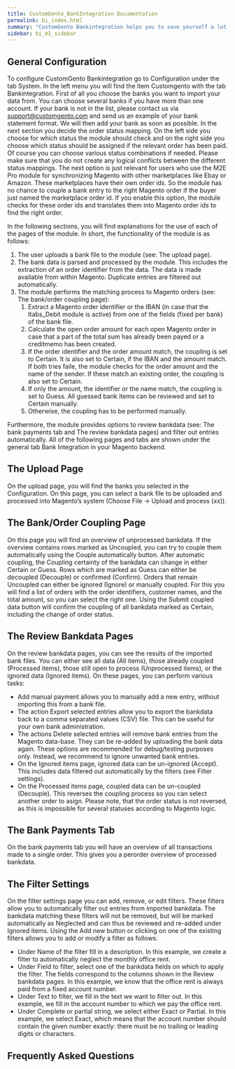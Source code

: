 ```yaml
---
title: CustomGento_BankIntegration Documentation
permalink: bi_index.html
summary: "CustomGento Bankintegration helps you to save yourself a lot of time by importing bank data right into your Magento system. The module is designed for shops who provide prepayment or payment via invoice. Without CustomGento Bankintegration you had to check your bank statements, find the associated order in Magento and change the order status manually. Now all these steps are done automatically. You just upload your bank statement and the module finds the corresponding order via amount and order or invoice id and changes the status. This gives you a lot of time which you can use for the real important things in your business."
sidebar: bi_m1_sidebar
---
```


## General Configuration
To configure CustomGento Bankintegration go to Configuration under the tab System. In the left menu you will find the item Customgento with the tab Bankintegration.
First of all you choose the banks you want to import your data from. You can choose several banks if you have more than one account. If your bank is not in the list, please contact us via support@customgento.com and send us an example of your bank statement format. We will then add your bank as soon as possible.
In the next section you decide the order status mapping. On the left side you choose for which status the module should check and on the right side you choose which status should be assigned if the relevant order has been paid. Of course you can choose various status combinations if needed. Please make sure that you do not create any logical conflicts between the different status mappings.
The next option is just relevant for users who use the M2E Pro module for synchronizing Magento with other marketplaces like Ebay or Amazon. These marketplaces have their own order ids. So the module has no chance to couple a bank entry to the right Magento order if the buyer just named the marketplace order id. If you enable this option, the module checks for these order ids and translates them into Magento order ids to find the right order.

In the following sections, you will find explanations for the use of each of the pages of the module. In short, the functionality of the module is as follows:

1. The user uploads a bank file to the module (see: The upload page).
2. The bank data is parsed and processed by the module. This includes the extraction of an order identifier from the data. The data is made available from within Magento. Duplicate entries are filtered out automatically.
3. The module performs the matching process to Magento orders (see: The bank/order coupling page):
    1. Extract a Magento order identifier or the IBAN (in case that the Itabs_Debit module is active) from one of the fields (fixed per bank) of the bank file.
    2. Calculate the open order amount for each open Magento order in case that a part of the total sum has already been payed or a creditmemo has been created.
    3. If the order identifier and the order amount match, the coupling is set to Certain. It is also set to Certain, if the IBAN and the amount match. If both tries faile, the module checks for the order amount and the name of the sender. If these match an existing order, the coupling is also set to Certain.
    4. If only the amount, the identifier or the name match, the coupling is set to Guess. All guessed bank items can be reviewed and set to Certain manually.
    5. Otherwise, the coupling has to be performed manually.

Furthermore, the module provides options to review bankdata (see: The bank payments tab and The review bankdata pages) and filter out entries automatically.
All of the following pages and tabs are shown under the general tab Bank Integration in your Magento backend.

## The Upload Page
On the upload page, you will find the banks you selected in the Configuration.
On this page, you can select a bank file to be uploaded and processed into Magento’s system (Choose File → Upload and process (xx)).

## The Bank/Order Coupling Page
On this page you will find an overview of unprocessed bankdata. If the overview contains rows marked as Uncoupled, you can try to couple them automatically using the Couple automatically button. After automatic coupling, the Coupling certainty of the bankdata can change in either Certain or Guess. Rows which are marked as Guess can either be decoupled (Decouple) or confirmed (Confirm).
Orders that remain Uncoupled can either be ignored (Ignore) or manually coupled.
For this you will find a list of orders with the order identifiers, customer names, and the total amount, so you can select the right one.
Using the Submit coupled data button will confirm the coupling of all bankdata marked as Certain, including the change of order status.

## The Review Bankdata Pages
On the review bankdata pages, you can see the results of the imported bank files. You can either see all data (All items), those already coupled (Processed items), those still open to process (Unprocessed items), or the ignored data (Ignored items). On these pages, you can perform various tasks:

* Add manual payment allows you to manually add a new entry, without importing this from a bank file.
* The action Export selected entries allow you to export the bankdata back to a comma separated values (CSV) file. This can be useful for your own bank administration.
* The actions Delete selected entries will remove bank entries from the Magento data-base. They can be re-added by uploading the bank data again. These options are recommended for debug/testing purposes only. Instead, we recommend to ignore unwanted bank entries.
* On the Ignored items page, ignored data can be un-ignored (Accept). This includes data filtered out automatically by the filters (see Filter settings).
* On the Processed items page, coupled data can be un-coupled (Decouple). This reverses the coupling process so you can select another order to asign. Please note, that the order status is not reversed, as this is impossible for several statuses according to Magento logic.

## The Bank Payments Tab
On the bank payments tab you will have an overview of all transactions made to a single order. This gives you a perorder overview of processed bankdata.

## The Filter Settings
On the filter settings page you can add, remove, or edit filters. These filters allow you to automatically filter out entries from imported bankdata. The bankdata matching these filters will not be removed, but will be marked automatically as Neglected and can thus be reviewed and re-added under Ignored items.
Using the Add new button or clicking on one of the existing filters allows you to add or modify a filter as follows:

* Under Name of the filter fill in a description. In this example, we create a filter to automatically neglect the monthly office rent.
* Under Field to filter, select one of the bankdata fields on which to apply the filter. The fields correspond to the columns shown in the Review bankdata pages. In this example, we know that the office rent is always paid from a fixed account number.
* Under Text to filter, we fill in the text we want to filter out. In this example, we fill in the account number to which we pay the office rent.
* Under Complete or partial string, we select either Exact or Partial. In this example, we select Exact, which means that the account number should contain the given number exactly: there must be no trailing or leading digits or characters.

## Frequently Asked Questions

